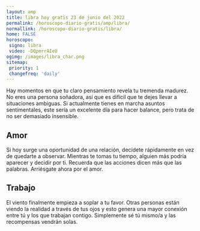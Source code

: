 ```yaml
---
layout: amp
title: libra hoy gratis 23 de junio del 2022 
permalink: /horoscopo-diario-gratis/amp/libra/
normallink: /horoscopo-diario-gratis/libra/
home: FALSE
horoscopo:
 signo: libra
 video: -DQpmrrAIeU
ogimg: /images/libra_char.png
sitemap:
 priority: 1
 changefreq: 'daily'
---
```



Hay momentos en que tu claro pensamiento revela tu tremenda madurez. No eres una persona soñadora, así que es difícil que te dejes llevar a situaciones ambiguas. Si actualmente tienes en marcha asuntos sentimentales, este sería un excelente día para hacer balance, pero trata de no ser demasiado insensible.

## Amor

Si hoy surge una oportunidad de una relación, decídete rápidamente en vez de quedarte a observar. Mientras te tomas tu tiempo, alguien más podría aparecer y decidir por ti. Recuerda que las acciones dicen más que las palabras. Arriésgate ahora por el amor.

## Trabajo

El viento finalmente empieza a soplar a tu favor. Otras personas están viendo la realidad a través de tus ojos y esto genera una mayor conexión entre tú y los que trabajan contigo. Simplemente sé tú mismo/a y las recompensas vendrán solas.